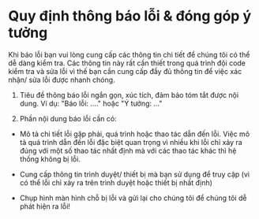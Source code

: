 # Quy định thông báo lỗi & đóng góp ý tưởng

Khi báo lỗi bạn vui lòng cung cấp các thông tin chi tiết để chúng tôi có thể dễ dàng kiểm tra. Các thông tin này rất cần thiết trong quá trình đội code kiểm tra và sửa lỗi vì thế bạn cần cung cấp đầy đủ thông tin để việc xác nhận/ sửa lỗi được nhanh chóng.

1. Tiêu đề thông báo lỗi ngắn gọn, xúc tích, đảm bảo tóm tắt được nội dung. Ví dụ: "Báo lỗi: ...." hoặc "Ý tưởng: ..."

2. Phần nội dung báo lỗi cần có:

- Mô tả chi tiết lỗi gặp phải, quá trình hoặc thao tác dẫn đến lỗi. Việc mô tả quá trình dẫn đến lỗi đặc biệt quan trọng vì nhiều khi lỗi chỉ xảy ra đúng với một số thao tác nhất định mà với các thao tác khác thì hệ thống không bị lỗi. 

- Cung cấp thông tin trình duyệt/ thiết bị mà bạn sử dụng để truy cập (vì có thể lỗi chỉ xảy ra trên trình duyệt hoặc thiết bị nhất định)

- Chụp hình màn hình chỗ bị lỗi và gửi lại cho chúng tôi để chúng tôi dễ phát hiện ra lỗi!
